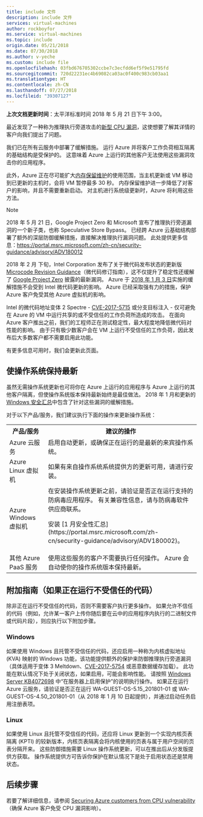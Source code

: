 ```yaml
---
title: include 文件
description: include 文件
services: virtual-machines
author: rockboyfor
ms.service: virtual-machines
ms.topic: include
origin.date: 05/21/2018
ms.date: 07/30/2018
ms.author: v-yeche
ms.custom: include file
ms.openlocfilehash: 03fbd676705302ccbe7c3ecfdd6ef5f9e51795fd
ms.sourcegitcommit: 720d22231ec4b69082ca03ac0f400c983cb03aa1
ms.translationtype: HT
ms.contentlocale: zh-CN
ms.lasthandoff: 07/27/2018
ms.locfileid: "39307127"
---
```

**上次文档更新时间**：太平洋标准时间 2018 年 5 月 21 日下午 3:00。

最近发现了一种称为推理执行旁道攻击的[新型 CPU 漏洞](https://portal.msrc.microsoft.com/zh-cn/security-guidance/advisory/ADV180002)，这使想要了解其详情的客户向我们提出了问题。  

我们已在所有云服务中部署了缓解措施。 运行 Azure 并将客户工作负荷相互隔离的基础结构是受保护的。  这意味着 Azure 上运行的其他客户无法使用这些漏洞攻击你的应用程序。

此外，Azure 正在尽可能扩大[内存保留维护](/virtual-machines/windows/maintenance-and-updates#memory-preserving-maintenance)的使用范围，当主机更新或 VM 移动到已更新的主机时，会将 VM 暂停最多 30 秒。  内存保留维护进一步降低了对客户的影响，并且不需要重新启动。  对主机进行系统级更新时，Azure 将利用这些方法。

> [!NOTE] 
> 2018 年 5 月 21 日，Google Project Zero 和 Microsoft 宣布了推理执行旁道漏洞的一个新子类，也称 Speculative Store Bypass。 已经跨 Azure 云基础结构部署了额外的深层防御缓解措施，直接解决推理执行漏洞问题。 此处提供更多信息：https://portal.msrc.microsoft.com/zh-cn/security-guidance/advisory/ADV180012 
>
> 2018 年 2 月 下旬，Intel Corporation 发布了关于微代码发布状态的更新版 [Microcode Revision Guidance](https://newsroom.intel.com/wp-content/uploads/sites/11/2018/03/microcode-update-guidance.pdf)（微代码修订指南），这不仅提升了稳定性还缓解了 [Google Project Zero](https://googleprojectzero.blogspot.com/2018/01/reading-privileged-memory-with-side.html) 披露的最新漏洞。 Azure 于 [2018 年 1 月 3 日](https://azure.microsoft.com/blog/securing-azure-customers-from-cpu-vulnerability/)实施的缓解措施不会受到 Intel 微代码更新的影响。 Azure 已经采取强有力的措施，保护 Azure 客户免受其他 Azure 虚拟机的影响。  
>
> Intel 的微代码地址变体 2 Spectre - [CVE-2017-5715](https://cve.mitre.org/cgi-bin/cvename.cgi?name=CVE-2017-5715) 或分支目标注入 - 仅可避免在 Azure 的 VM 中运行共享的或不受信任的工作负荷所造成的攻击。 在面向 Azure 客户推出之前，我们的工程师正在测试稳定性，最大程度地降低微代码对性能的影响。  由于只有极少数客户会在 VM 上运行不受信任的工作负荷，因此发布后大多数客户都不需要启用此功能。 
>
> 有更多信息可用时，我们会更新此页面。  

## <a name="keeping-your-operating-systems-up-to-date"></a>使操作系统保持最新

虽然无需操作系统更新也可将你在 Azure 上运行的应用程序与 Azure 上运行的其他客户隔离，但使操作系统版本保持最新始终是最佳做法。 2018 年 1 月和更新的 [Windows 安全汇总](https://portal.msrc.microsoft.com/zh-cn/security-guidance/advisory/ADV180002)中包含了针对这些漏洞的缓解措施。

对于以下产品/服务，我们建议执行下面的操作来更新操作系统： 

<table>
<tr>
<th>产品/服务</th> <th>建议的操作 </th>
</tr>
<tr>
<td>Azure 云服务 </td>  <td>启用自动更新，或确保正在运行的是最新的来宾操作系统。</td>
</tr>
<tr>
<td>Azure Linux 虚拟机</td> <td>如果有来自操作系统系统提供方的更新可用，请进行安装。 </td>
</tr>
<tr>
<td>Azure Windows 虚拟机 </td> <td>在安装操作系统更新之前，请验证是否正在运行支持的防病毒应用程序。 有关兼容性信息，请与防病毒软件供应商联系。<p> 安装 [1 月安全性汇总](https://portal.msrc.microsoft.com/zh-cn/security-guidance/advisory/ADV180002)。 </p></td>
</tr>
<tr>
<td>其他 Azure PaaS 服务</td> <td>使用这些服务的客户不需要执行任何操作。 Azure 会自动使你的操作系统版本保持最新。 </td>
</tr>
</table>

## <a name="additional-guidance-if-you-are-running-untrusted-code"></a>附加指南（如果正在运行不受信任的代码） 

除非正在运行不受信任的代码，否则不需要客户执行更多操作。 如果允许不信任的代码（例如，允许某一客户上传你随后要在云中的应用程序内执行的二进制文件或代码片段），则应执行以下附加步骤。  

### <a name="windows"></a>Windows 
如果使用 Windows 且托管不受信任的代码，还应启用一种称为内核虚拟地址 (KVA) 映射的 Windows 功能，该功能提供额外的保护来防御推理执行旁道漏洞（具体适用于变体 3 Meltdown、[CVE-2017-5754](https://cve.mitre.org/cgi-bin/cvename.cgi?name=2017-5754) 或恶意数据缓存加载）。 此功能在默认情况下处于关闭状态，如果启用，可能会影响性能。 请按照 [Windows Server KB4072698](https://support.microsoft.com/help/4072698/windows-server-guidance-to-protect-against-the-speculative-execution) 中“在服务器上启用保护”的说明执行操作。 如果正在运行 Azure 云服务，请验证是否正在运行 WA-GUEST-OS-5.15_201801-01 或 WA-GUEST-OS-4.50_201801-01（从 2018 年 1 月 10 日起提供），并通过启动任务启用注册表项。

### <a name="linux"></a>Linux
如果使用 Linux 且托管不受信任的代码，还应将 Linux 更新到一个实现内核页表隔离 (KPTI) 的较新版本，内核页表隔离会将内核使用的页表与属于用户空间的页表分隔开来。 这些防御措施需要 Linux 操作系统更新，可以在推出后从分发版提供方获取。 操作系统提供方可告诉你保护在默认情况下是处于启用状态还是禁用状态。

## <a name="next-steps"></a>后续步骤

若要了解详细信息，请参阅 [Securing Azure customers from CPU vulnerability](https://azure.microsoft.com/blog/securing-azure-customers-from-cpu-vulnerability/)（确保 Azure 客户免受 CPU 漏洞影响）。
<!--Update_Description: wording update, update link -->
